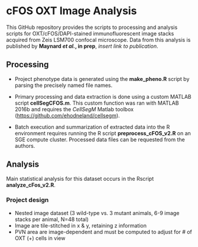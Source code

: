 # cFOS OXT Image Analysis
This GitHub repository provides the scripts to processing and analysis scripts for OXT/cFOS/DAPI-stained immunofluorescent image stacks acquired from Zeis LSM700 confocal microscope. Data from this analysis is published by **Maynard *et al.*, in prep**, *insert link to publication*. 

## Processing 
* Project phenotype data is generated using the **make_pheno.R** script by parsing the precisely named file names.

* Primary processing and data extraction is done using a custom MATLAB script **cellSegCFOS.m**. This custom function was ran with MATLAB 2016b and requires the *CellSegM* Matlab toolbox (https://github.com/ehodneland/cellsegm). 

* Batch execution and summarization of extracted data into the R environment requires running the R script **preprocess_cFOS_v2.R** on an SGE compute cluster. Processed data files can be requested from the authors.

## Analysis
Main statistical analysis for this dataset occurs in the Rscript **analyze_cFos_v2.R**. 

### Project design
* Nested image dataset (3 wild-type vs. 3 mutant animals, 6-9 image stacks per animal, N=48 total)
* Image are tile-stitched in x & y, retaining z information
* PVN area are image-dependent and must be computed to adjust for # of OXT (+) cells in view
